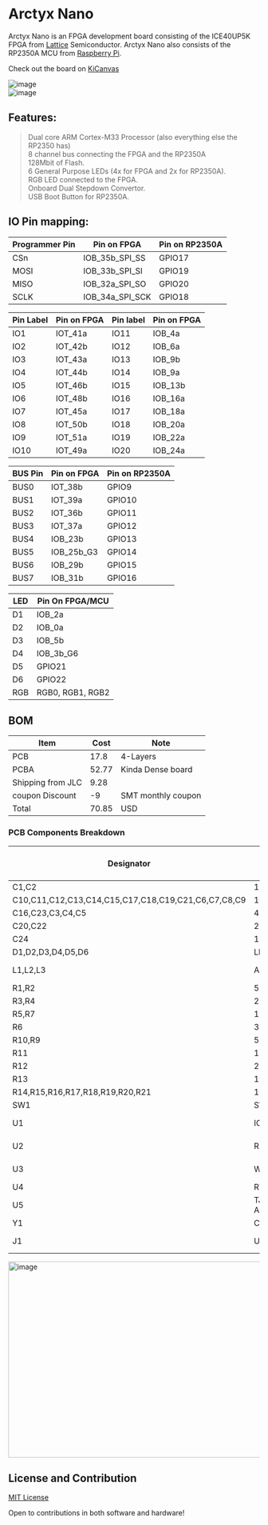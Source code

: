 # Arctyx Nano

Arctyx Nano is an FPGA development board consisting of the ICE40UP5K FPGA from [Lattice](https://latticesemi.com) Semiconductor. Arctyx Nano also consists of the RP2350A MCU from [Raspberry Pi](https://raspberrypi.com).  

Check out the board on [KiCanvas](https://kicanvas.org/?github=https://github.com/Keyaan-07/Arctyx-Nano/tree/main/hardware_Arctyx-Nano)

![image](https://blueprint.hackclub.com/user-attachments/blobs/proxy/eyJfcmFpbHMiOnsiZGF0YSI6NjYyMywicHVyIjoiYmxvYl9pZCJ9fQ==--8e1904238cc1f1fccc21d808b4f02b6aca25bab1/image.png)  
![image](https://blueprint.hackclub.com/user-attachments/blobs/proxy/eyJfcmFpbHMiOnsiZGF0YSI6NjYyNCwicHVyIjoiYmxvYl9pZCJ9fQ==--e6b70fa875c88a282129f9bd7cd3edc8870532b8/image.png)  

## Features:
> Dual core ARM Cortex-M33 Processor (also everything else the RP2350 has)  
> 8 channel bus connecting the FPGA and the RP2350A  
> 128Mbit of Flash.  
> 6 General Purpose LEDs (4x for FPGA and 2x for RP2350A).  
> RGB LED connected to the FPGA.  
> Onboard Dual Stepdown Convertor.    
> USB Boot Button for RP2350A.  

## IO Pin mapping:

| Programmer Pin | Pin on FPGA     | Pin on RP2350A |
| -------------- | --------------- | -------------- |
| CSn            | IOB_35b_SPI_SS  | GPIO17         |
| MOSI           | IOB_33b_SPI_SI  | GPIO19         |
| MISO           | IOB_32a_SPI_SO  | GPIO20         |
| SCLK           | IOB_34a_SPI_SCK | GPIO18         |

| Pin Label | Pin on FPGA | Pin label | Pin on FPGA |
| --------- | ----------- | --------- | ----------- |
| IO1       | IOT_41a     | IO11      | IOB_4a      |
| IO2       | IOT_42b     | IO12      | IOB_6a      |
| IO3       | IOT_43a     | IO13      | IOB_9b      |
| IO4       | IOT_44b     | IO14      | IOB_9a      |
| IO5       | IOT_46b     | IO15      | IOB_13b     |
| IO6       | IOT_48b     | IO16      | IOB_16a     |
| IO7       | IOT_45a     | IO17      | IOB_18a     |
| IO8       | IOT_50b     | IO18      | IOB_20a     |
| IO9       | IOT_51a     | IO19      | IOB_22a     |
| IO10      | IOT_49a     | IO20      | IOB_24a     |

| BUS Pin | Pin on FPGA | Pin on RP2350A |
| ------- | ----------- | -------------- |
| BUS0    | IOT_38b     | GPIO9          |
| BUS1    | IOT_39a     | GPIO10         |
| BUS2    | IOT_36b     | GPIO11         |
| BUS3    | IOT_37a     | GPIO12         |
| BUS4    | IOB_23b     | GPIO13         |
| BUS5    | IOB_25b_G3  | GPIO14         |
| BUS6    | IOB_29b     | GPIO15         |
| BUS7    | IOB_31b     | GPIO16         |

| LED | Pin On FPGA/MCU  |
| --- | ---------------  |
| D1  | IOB_2a           |
| D2  | IOB_0a           |
| D3  | IOB_5b           |
| D4  | IOB_3b_G6        |
| D5  | GPIO21           |
| D6  | GPIO22           |
| RGB | RGB0, RGB1, RGB2 |


## BOM
| Item              | Cost  | Note               |
| ----------------- | ----- | ------------------ |
| PCB               | 17.8  | 4-Layers           |
| PCBA              | 52.77 | Kinda Dense board  |
| Shipping from JLC | 9.28  |                    |
| coupon Discount   | \-9   | SMT monthly coupon |
| Total             | 70.85 | USD                |

### PCB Components Breakdown
| Designator                                          | Designation                 | Footprint                                | Quantity | Amount | JLCPCB Lib type | JLCPCB Part Number |
| --------------------------------------------------- | --------------------------- | ---------------------------------------- | -------- | ------ | --------------- | ------------------ |
| C1,C2                                               | 15p                         | 0402                                     | 4        | 0.004  | Basic           | C1548              |
| C10,C11,C12,C13,C14,C15,C17,C18,C19,C21,C6,C7,C8,C9 | 100n                        | 0402                                     | 28       | 0.0336 | Basic           | C1525              |
| C16,C23,C3,C4,C5                                    | 4.7u                        | 0402                                     | 10       | 0.049  | Basic           | C23733             |
| C20,C22                                             | 22u                         | 0603                                     | 4        | 0.0348 | Basic           | C59461             |
| C24                                                 | 10u                         | 0603                                     | 2        | 0.0112 | Basic           | C19702             |
| D1,D2,D3,D4,D5,D6                                   | LED                         | 0603                                     | 12       | 0.1224 | Extended        | C2290            |
| L1,L2,L3                                            | AOTA-B201610S3R3-101-T      | IND-SMD_L2.0-W1.6_AOTA-B201610S3R3-101-T | 6        | 1.0782 | Extended        | C42411119          |
| R1,R2                                               | 5.1k                        | 0402                                     | 4        | 0.002  | Basic           | C25905             |
| R3,R4                                               | 27                          | 0402                                     | 20       | 0.012  | Extended        | C138021            |
| R5,R7                                               | 1k                          | 0402                                     | 4        | 0.0024 | Basic           | C11702             |
| R6                                                  | 33                          | 0402                                     | 2        | 0.0012 | Basic           | C25105             |
| R10,R9                                              | 51k                         | 0402                                     | 4        | 0.0024 | Basic           | C25794             |
| R11                                                 | 100k                        | 0402                                     | 2        | 0.0012 | Basic           | C25741             |
| R12                                                 | 22k                         | 0402                                     | 2        | 0.0012 | Basic           | C25768             |
| R13                                                 | 120                         | 0402                                     | 2        | 0.0012 | Basic           | C25079             |
| R14,R15,R16,R17,R18,R19,R20,R21                     | 100                         | 0402                                     | 16       | 0.008  | Basic           | C25076             |
| SW1                                                 | SW_Push                     | SW-SMD_L3.9-W3.0-P4.45                   | 2        | 0.0846 | Basic           | C720477            |
| U1                                                  | ICE40UP5K-SG48ITR           | QFN-48-1EP_7x7mm_P0.5mm_EP5.6x5.6mm      | 2        | 11.352 | Extended        | C2678152           |
| U2                                                  | RP2350A-QFN60               | RP2350A_QFN-60_EP_7.75x7.75_Pitch0.4mm   | 2        | 3.195  | Extended        | C42411118          |
| U3                                                  | W25Q128JVP                  | WSON-8-1EP_6x5mm_P1.27mm_EP3.4x4.3mm     | 2        | 2.472  | Extended        | C2441427           |
| U4                                                  | RT8075ZQW                   | WDFN-10_L3.0-W3.0-P0.50-BL-EP            | 2        | 0.864  | Extended        | C250416            |
| U5                                                  | TJ-S1608SW6TDSLCCYRGB-A5    | LED-ARRAY-SMD_4P-L1.6-W0.8-BL-FD         | 6        | 0.4314 | Extended        | C5356078           |
| Y1                                                  | Crystal_GND24               | Crystal_SMD_3225-4Pin_3.2x2.5mm          | 2        | 0.1290  | Basic        | C9002          |
| J1                                                  | USB_C_Receptacle_USB2.0_16P | USB_C_Receptacle_XKB_U262-16XN-4BVC11    | 0        | 0      | Do Not Place    | Do Not Place       |

<img width="1127" height="392" alt="image" src="https://github.com/user-attachments/assets/166dfbc9-49b2-4d0a-aab4-dd28671af9c3" />


## License and Contribution

[MIT License](/LICENSE)

Open to contributions in both software and hardware!

